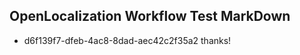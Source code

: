 ## OpenLocalization Workflow Test MarkDown
* d6f139f7-dfeb-4ac8-8dad-aec42c2f35a2 thanks!

<!--HONumber=Aug16_HO3-->



